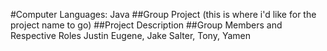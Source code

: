 <!--
This is the readme section.
if possible, use this whenever you can to add or substract 
any information that will be necessary for the full project
like project description, etc. 

Here are some ideas to get you started and add to this comment section:

- 🔭 I’m currently working on ...
- 🌱 I’m currently learning ...
- 👯 I’m looking to collaborate on ...
- 🤔 I’m looking for help with ...
- 💬 Ask me about ...
-->

#Computer Languages: Java
##Group Project (this is where i'd like for the project name to go)
##Project Description
##Group Members and Respective Roles
Justin Eugene, Jake Salter, Tony, Yamen
